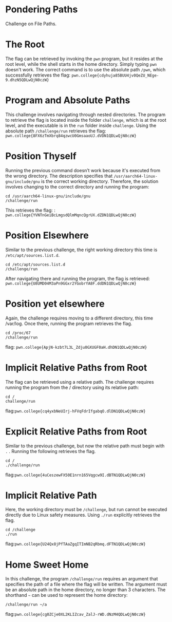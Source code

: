 # Pondering Paths 

Challenge on File Paths.

# The Root

The flag can be retrieved by invoking the `pwn` program, but it resides at the root level, while the shell starts in the home directory. Simply typing `pwn` doesn't work. The correct command is to use the absolute path `/pwn`, which successfully retrieves the flag:
`pwn.college{cdyhuja85BUU4jv0QeZU_NEge-9.dhzN5QDLwQjN0czW}`


# Program and Absolute Paths

This challenge involves navigating through nested directories. The program to retrieve the flag is located inside the folder `challenge`, which is at the root level, and the executable is in the `run` folder inside `challenge`. Using the absolute path `/challenge/run` retrieves the flag:
`pwn.college{8FX6zTmXbrq84qzwcU0GmsaaoUJ.dVDN1QDLwQjN0czW}`


# Position Thyself

Running the previous command doesn’t work because it's executed from the wrong directory. The description specifies that `/usr/aarch64-linux-gnu/include/gnu` is the correct working directory. Therefore, the solution involves changing to the correct directory and running the program:

```
cd /usr/aarch64-linux-gnu/include/gnu
/challenge/run
```
This retrieves the flag: : `pwn.college{YVNTnGeiBcLmgsdQlmMqncQgrUX.dZDN1QDLwQjN0czW}`

# Position Elsewhere

Similar to the previous challenge, the right working directory this time is `/etc/apt/sources.list.d`. 

```
cd /etc/apt/sources.list.d
/challenge/run
```

After navigating there and running the program, the flag is retrieved: `pwn.college{U8UMD04M3aPn9GGxr2YGobrYA8F.ddDN1QDLwQjN0czW}`

# Position yet elsewhere

Again, the challenge requires moving to a different directory, this time /var/log. Once there, running the program retrieves the flag.

```
cd /proc/67
/challenge/run
```
flag: `pwn.college{ApjN-kzbt7L3L_Zdju0GXUGF0aH.dhDN1QDLwQjN0czW}`

# Implicit Relative Paths from Root

The flag can be retrieved using a relative path. The challenge requires running the program from the / directory using its relative path:

```
cd /
challenge/run
```

flag:`pwn.college{cq4yxbNeUIrj-hFVqFdrIfgabqO.dlDN1QDLwQjN0czW}`

# Explicit Relative Paths from Root

Similar to the previous challenge, but now the relative path must begin with `.` . Running the following retrieves the flag.

```
cd /
./challenge/run
```

flag:`pwn.college{4uCeszewFX50E1nrn165Vqgcw9I.dBTN1QDLwQjN0czW}`

# Implicit Relative Path

Here, the working directory must be `/challenge`, but run cannot be executed directly due to Linux safety measures. Using `./run` explicitly retrieves the flag.

```
cd /challenge
./run
```

flag:`pwn.college{U24Qx8jPfTAaZgqITImNB2qRbmq.dFTN1QDLwQjN0czW}`


# Home Sweet Home

In this challenge, the program `/challenge/run` requires an argument that specifies the path of a file where the flag will be written. 
The argument must be an absolute path in the home directory, no longer than 3 characters. The shorthand `~` can be used to represent the home directory:

```
/challenge/run ~/a
```

flag:`pwn.college{cg0ZCje0XL2KLIZcav_ZalJ-rWD.dNzM4QDLwQjN0czW}`




